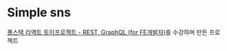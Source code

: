 # Simple sns

[풀스택 리액트 토이프로젝트 - REST, GraphQL (for FE개발자)](https://www.inflearn.com/course/%ED%92%80%EC%8A%A4%ED%83%9D-%EB%A6%AC%EC%95%A1%ED%8A%B8-%ED%86%A0%EC%9D%B4%ED%94%84%EB%A1%9C%EC%A0%9D%ED%8A%B8/dashboard)를 수강하며 만든 프로젝트
